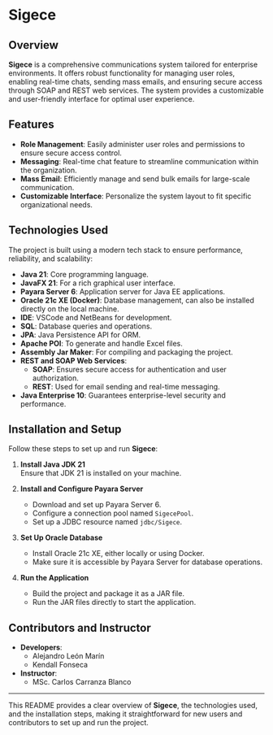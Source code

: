 # Sigece

## Overview

**Sigece** is a comprehensive communications system tailored for enterprise environments. It offers robust functionality for managing user roles, enabling real-time chats, sending mass emails, and ensuring secure access through SOAP and REST web services. The system provides a customizable and user-friendly interface for optimal user experience.

## Features

- **Role Management**: Easily administer user roles and permissions to ensure secure access control.
- **Messaging**: Real-time chat feature to streamline communication within the organization.
- **Mass Email**: Efficiently manage and send bulk emails for large-scale communication.
- **Customizable Interface**: Personalize the system layout to fit specific organizational needs.

## Technologies Used

The project is built using a modern tech stack to ensure performance, reliability, and scalability:

- **Java 21**: Core programming language.
- **JavaFX 21**: For a rich graphical user interface.
- **Payara Server 6**: Application server for Java EE applications.
- **Oracle 21c XE (Docker)**: Database management, can also be installed directly on the local machine.
- **IDE**: VSCode and NetBeans for development.
- **SQL**: Database queries and operations.
- **JPA**: Java Persistence API for ORM.
- **Apache POI**: To generate and handle Excel files.
- **Assembly Jar Maker**: For compiling and packaging the project.
- **REST and SOAP Web Services**:
  - **SOAP**: Ensures secure access for authentication and user authorization.
  - **REST**: Used for email sending and real-time messaging.
- **Java Enterprise 10**: Guarantees enterprise-level security and performance.

## Installation and Setup

Follow these steps to set up and run **Sigece**:

1. **Install Java JDK 21**  
   Ensure that JDK 21 is installed on your machine.

2. **Install and Configure Payara Server**

   - Download and set up Payara Server 6.
   - Configure a connection pool named `SigecePool`.
   - Set up a JDBC resource named `jdbc/Sigece`.

3. **Set Up Oracle Database**

   - Install Oracle 21c XE, either locally or using Docker.
   - Make sure it is accessible by Payara Server for database operations.

4. **Run the Application**
   - Build the project and package it as a JAR file.
   - Run the JAR files directly to start the application.

## Contributors and Instructor

- **Developers**:
  - Alejandro León Marín
  - Kendall Fonseca
- **Instructor**:
  - MSc. Carlos Carranza Blanco

---

This README provides a clear overview of **Sigece**, the technologies used, and the installation steps, making it straightforward for new users and contributors to set up and run the project.
